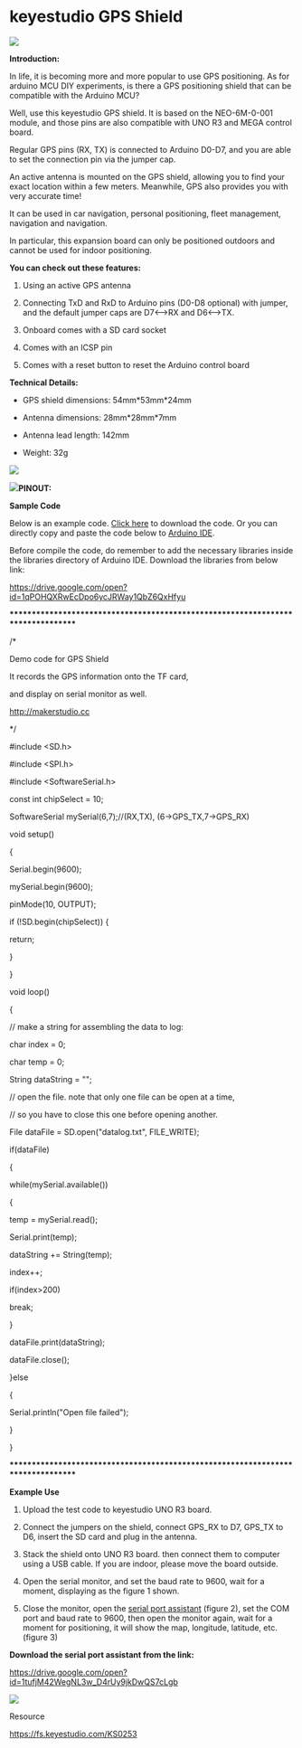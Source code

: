 # **keyestudio GPS Shield**

![](media/a231afbc23e20b9585b27f2d945247ed.jpeg)

**Introduction:**

In life, it is becoming more and more popular to use GPS positioning. As for
arduino MCU DIY experiments, is there a GPS positioning shield that can be
compatible with the Arduino MCU?

Well, use this keyestudio GPS shield. It is based on the NEO-6M-0-001 module,
and those pins are also compatible with UNO R3 and MEGA control board.

Regular GPS pins (RX, TX) is connected to Arduino D0-D7, and you are able to set
the connection pin via the jumper cap.

An active antenna is mounted on the GPS shield, allowing you to find your exact
location within a few meters. Meanwhile, GPS also provides you with very
accurate time!

It can be used in car navigation, personal positioning, fleet management,
navigation and navigation.

In particular, this expansion board can only be positioned outdoors and cannot
be used for indoor positioning.

**You can check out these features:**

1.  Using an active GPS antenna

2.  Connecting TxD and RxD to Arduino pins (D0-D8 optional) with jumper, and the
    default jumper caps are D7\<--\>RX and D6\<--\>TX.

3.  Onboard comes with a SD card socket

4.  Comes with an ICSP pin

5.  Comes with a reset button to reset the Arduino control board

**Technical Details:**

-   GPS shield dimensions: 54mm\*53mm\*24mm

-   Antenna dimensions: 28mm\*28mm\*7mm

-   Antenna lead length: 142mm

-   Weight: 32g

![](media/241fb38c4b211c898e080ce9af9e1825.jpeg)

![](media/2428abe31a2ee52003acfd1959dd8298.jpeg)**PINOUT:**

**Sample Code**

Below is an example code. [Click
here](https://drive.google.com/open?id=1Zi0dbaTVlz9NeqnC9ONWQMZIKYv3eFes) to
download the code. Or you can directly copy and paste the code below to [Arduino
IDE](http://wiki.keyestudio.com/index.php/How_to_Download_Arduino_IDE).

Before compile the code, do remember to add the necessary libraries inside the
libraries directory of Arduino IDE. Download the libraries from below link:

<https://drive.google.com/open?id=1qPOHQXRwEcDpo6ycJRWay1QbZ6QxHfyu>

**\*\*\*\*\*\*\*\*\*\*\*\*\*\*\*\*\*\*\*\*\*\*\*\*\*\*\*\*\*\*\*\*\*\*\*\*\*\*\*\*\*\*\*\*\*\*\*\*\*\*\*\*\*\*\*\*\*\*\*\*\*\*\*\*\*\*\*\*\*\*\*\*\*\*\*\*\*\*\***

/\*

Demo code for GPS Shield

It records the GPS information onto the TF card,

and display on serial monitor as well.

http://makerstudio.cc

\*/

\#include \<SD.h\>

\#include \<SPI.h\>

\#include \<SoftwareSerial.h\>

const int chipSelect = 10;

SoftwareSerial mySerial(6,7);//(RX,TX), (6-\>GPS_TX,7-\>GPS_RX)

void setup()

{

Serial.begin(9600);

mySerial.begin(9600);

pinMode(10, OUTPUT);

if (!SD.begin(chipSelect)) {

return;

}

}

void loop()

{

// make a string for assembling the data to log:

char index = 0;

char temp = 0;

String dataString = "";

// open the file. note that only one file can be open at a time,

// so you have to close this one before opening another.

File dataFile = SD.open("datalog.txt", FILE_WRITE);

if(dataFile)

{

while(mySerial.available())

{

temp = mySerial.read();

Serial.print(temp);

dataString += String(temp);

index++;

if(index\>200)

break;

}

dataFile.print(dataString);

dataFile.close();

}else

{

Serial.println("Open file failed");

}

}

**\*\*\*\*\*\*\*\*\*\*\*\*\*\*\*\*\*\*\*\*\*\*\*\*\*\*\*\*\*\*\*\*\*\*\*\*\*\*\*\*\*\*\*\*\*\*\*\*\*\*\*\*\*\*\*\*\*\*\*\*\*\*\*\*\*\*\*\*\*\*\*\*\*\*\*\*\*\*\***

**Example Use**

1.  Upload the test code to keyestudio UNO R3 board.

2.  Connect the jumpers on the shield, connect GPS_RX to D7, GPS_TX to D6,
    insert the SD card and plug in the antenna.

3.  Stack the shield onto UNO R3 board. then connect them to computer using a
    USB cable. If you are indoor, please move the board outside.

4.  Open the serial monitor, and set the baud rate to 9600, wait for a moment,
    displaying as the figure 1 shown.

5.  Close the monitor, open the [serial port
    assistant](https://drive.google.com/open?id=1tufjM42WegNL3w_D4rUy9jkDwQS7cLgb)
    (figure 2), set the COM port and baud rate to 9600, then open the monitor
    again, wait for a moment for positioning, it will show the map, longitude,
    latitude, etc.(figure 3)

**Download the serial port assistant from the link:**

<https://drive.google.com/open?id=1tufjM42WegNL3w_D4rUy9jkDwQS7cLgb>

**![](media/71a90634334b0cdab3cf4eb056e37c6c.jpeg)**

Resource

<https://fs.keyestudio.com/KS0253>

